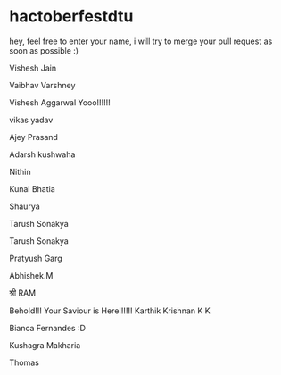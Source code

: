 # hactoberfestdtu
hey, feel free to enter your name, i will try to merge your pull request as soon as possible :)

Vishesh Jain 

Vaibhav Varshney

Vishesh Aggarwal Yooo!!!!!!

vikas yadav

Ajey Prasand

Adarsh kushwaha


Nithin

Kunal Bhatia

Shaurya

Tarush Sonakya

Tarush Sonakya

Pratyush Garg

Abhishek.M

श्री RAM

Behold!!! Your Saviour is Here!!!!!!
Karthik Krishnan K K

Bianca Fernandes :D


Kushagra Makharia

Thomas
